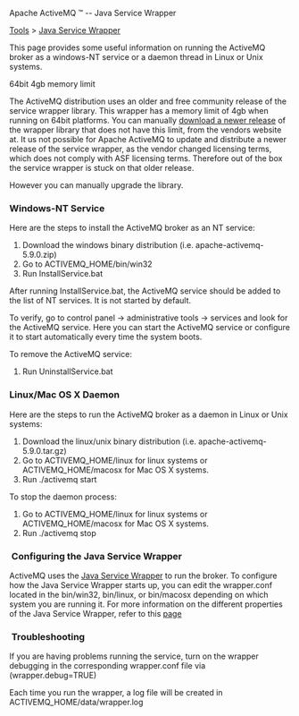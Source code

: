 Apache ActiveMQ ™ -- Java Service Wrapper 

[Tools](../tools.md) > [Java Service Wrapper](../Tools/java-service-wrapper.md)


This page provides some useful information on running the ActiveMQ broker as a windows-NT service or a daemon thread in Linux or Unix systems.

64bit 4gb memory limit

The ActiveMQ distribution uses an older and free community release of the service wrapper library. This wrapper has a memory limit of 4gb when running on 64bit platforms. You can manually [download a newer release](http://wrapper.tanukisoftware.com/doc/english/download.jsp) of the wrapper library that does not have this limit, from the vendors website at. It us not possible for Apache ActiveMQ to update and distribute a newer release of the service wrapper, as the vendor changed licensing terms, which does not comply with ASF licensing terms. Therefore out of the box the service wrapper is stuck on that older release.

However you can manually upgrade the library.

### Windows-NT Service

Here are the steps to install the ActiveMQ broker as an NT service:

1.  Download the windows binary distribution (i.e. apache-activemq-5.9.0.zip)
2.  Go to ACTIVEMQ_HOME/bin/win32
3.  Run InstallService.bat

After running InstallService.bat, the ActiveMQ service should be added to the list of NT services. It is not started by default.

To verify, go to control panel -> administrative tools -> services and look for the ActiveMQ service. Here you can start the ActiveMQ service or configure it to start automatically every time the system boots.

To remove the ActiveMQ service:

1.  Run UninstallService.bat

### Linux/Mac OS X Daemon

Here are the steps to run the ActiveMQ broker as a daemon in Linux or Unix systems:

1.  Download the linux/unix binary distribution (i.e. apache-activemq-5.9.0.tar.gz)
2.  Go to ACTIVEMQ\_HOME/linux for linux systems or ACTIVEMQ\_HOME/macosx for Mac OS X systems.
3.  Run ./activemq start

To stop the daemon process:

1.  Go to ACTIVEMQ\_HOME/linux for linux systems or ACTIVEMQ\_HOME/macosx for Mac OS X systems.
2.  Run ./activemq stop

###  Configuring the Java Service Wrapper

ActiveMQ uses the [Java Service Wrapper](http://wrapper.tanukisoftware.org/doc/english/introduction.html) to run the broker. To configure how the Java Service Wrapper starts up, you can edit the wrapper.conf located in the bin/win32, bin/linux, or bin/macosx depending on which system you are running it. For more information on the different properties of the Java Service Wrapper, refer to this [page](http://wrapper.tanukisoftware.org/doc/english/properties.html)

###  Troubleshooting

If you are having problems running the service, turn on the wrapper debugging in the corresponding wrapper.conf file via (wrapper.debug=TRUE)

Each time you run the wrapper, a log file will be created in ACTIVEMQ_HOME/data/wrapper.log 

